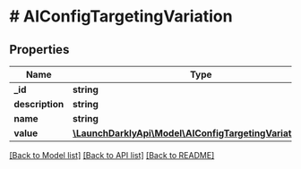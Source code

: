 # # AIConfigTargetingVariation

## Properties

Name | Type | Description | Notes
------------ | ------------- | ------------- | -------------
**_id** | **string** |  |
**description** | **string** |  |
**name** | **string** |  |
**value** | [**\LaunchDarklyApi\Model\AIConfigTargetingVariationValue**](AIConfigTargetingVariationValue.md) |  |

[[Back to Model list]](../../README.md#models) [[Back to API list]](../../README.md#endpoints) [[Back to README]](../../README.md)
